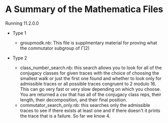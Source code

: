 # A Summary of the Mathematica Files

Running 11.2.0.0

* Type 1
  - groupmodk.nb: This file is supplmentary material for proving what the commutator subgroup of $\Gamma(2)$

* Type 2
  - class_number_search.nb: this search allows you to look for all of the conjugacy classes for given traces with the choice of choosing the smallest walk or just the first one found and whether to look only for admissible traces or all possible traces congruent to 2 modulo 16.  This can go very fast or very slow depending on which you choose. You are returned a csv that has all of the conjugacy class reps, their length, their decomposition, and their final position.
  - commutator_search_only.nb: this searches only the admissible traces to see if there exists at least one and if there doesn't it prints the trace that is a failure. So far we know 4.



